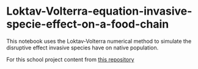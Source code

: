 # Loktav-Volterra-equation-invasive-specie-effect-on-a-food-chain
This notebook uses the Loktav-Volterra numerical method to simulate the disruptive effect invasive species have on native population.

For this school project content from [this repository](https://github.com/smkalami/lotka-volterra-in-python.git)
